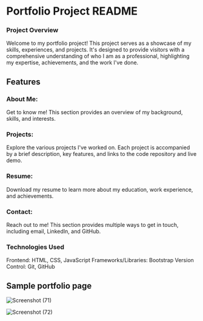 # Portfolio Project README
### Project Overview
Welcome to my portfolio project! This project serves as a showcase of my skills, experiences, and projects. It's designed to provide visitors with a comprehensive understanding of who I am as a professional, highlighting my expertise, achievements, and the work I've done.

## Features
### About Me:
Get to know me! This section provides an overview of my background, skills, and interests.
### Projects:
Explore the various projects I've worked on. Each project is accompanied by a brief description, key features, and links to the code repository and live demo.
### Resume: 
Download my resume to learn more about my education, work experience, and achievements.
### Contact:
Reach out to me! This section provides multiple ways to get in touch, including email, LinkedIn, and GitHub.
### Technologies Used
Frontend: HTML, CSS, JavaScript
Frameworks/Libraries: Bootstrap
Version Control: Git, GitHub

## Sample portfolio page
![Screenshot (71)](https://github.com/raoprashanth85/portfolio_/assets/163169359/ea9e445c-df8a-4b41-8035-11f059ffa851)


![Screenshot (72)](https://github.com/raoprashanth85/portfolio_/assets/163169359/6a183cc7-f5e5-49fc-bd05-dc75f60e99eb)




